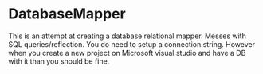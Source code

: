# DatabaseMapper

This is an attempt at creating a database relational mapper. Messes with SQL queries/reflection. You do need to setup a connection string.
However when you create a new project on Microsoft visual studio and have a DB with it than you should be fine.

